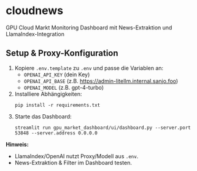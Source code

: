 # cloudnews

GPU Cloud Markt Monitoring Dashboard mit News-Extraktion und LlamaIndex-Integration

## Setup & Proxy-Konfiguration

1. Kopiere `.env.template` zu `.env` und passe die Variablen an:
   - `OPENAI_API_KEY` (dein Key)
   - `OPENAI_API_BASE` (z.B. https://admin-litellm.internal.sanjo.foo)
   - `OPENAI_MODEL` (z.B. gpt-4-turbo)
2. Installiere Abhängigkeiten:
   ```
   pip install -r requirements.txt
   ```
3. Starte das Dashboard:
   ```
   streamlit run gpu_market_dashboard/ui/dashboard.py --server.port 53848 --server.address 0.0.0.0
   ```

**Hinweis:**
- LlamaIndex/OpenAI nutzt Proxy/Modell aus `.env`.
- News-Extraktion & Filter im Dashboard testen.

